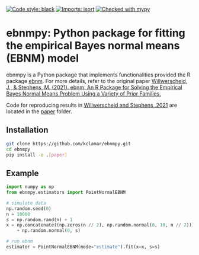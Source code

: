 [![Code style: black](https://img.shields.io/badge/code%20style-black-000000.svg)](https://github.com/psf/black)
[![Imports: isort](https://img.shields.io/badge/%20imports-isort-%231674b1?style=flat&labelColor=ef8336)](https://pycqa.github.io/isort/)
[![Checked with mypy](http://www.mypy-lang.org/static/mypy_badge.svg)](http://mypy-lang.org/)
# ebnmpy: Python package for fitting the empirical Bayes normal means (EBNM) model
ebnmpy is a Python package that implements functionalities provided the R package [ebnm](https://github.com/stephenslab/ebnm).
For more details, refer to the original paper [Willwerscheid, J., & Stephens, M. (2021). ebnm: An R Package for Solving the Empirical Bayes Normal Means Problem Using a Variety of Prior Families.](https://arxiv.org/abs/2110.00152)

Code for reproducing results in [Willwerscheid and Stephens, 2021](https://arxiv.org/abs/2110.00152) are located in the [paper](https://github.com/kclamar/ebnmpy/tree/master/paper) folder.

## Installation

```bash
git clone https://github.com/kclamar/ebnmpy.git
cd ebnmpy
pip install -e .[paper]
```

## Example
```python
import numpy as np
from ebnmpy.estimators import PointNormalEBNM

# simulate data
np.random.seed(0)
n = 10000
s = np.random.rand(n) + 1
x = np.concatenate((np.zeros(n // 2), np.random.normal(0, 10, n // 2)))\
    + np.random.normal(0, s)

# run ebnm
estimator = PointNormalEBNM(mode="estimate").fit(x=x, s=s)
```
